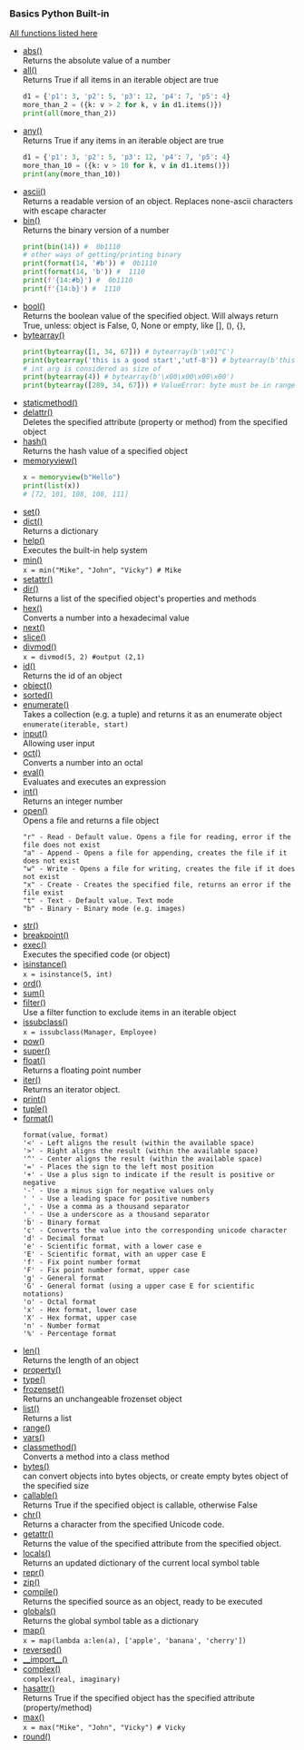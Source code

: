 ### Basics Python Built-in
[All functions listed here](https://docs.python.org/3/library/functions.html)
 - [abs()](https://docs.python.org/3/library/functions.html#abs) <br/>
   Returns the absolute value of a number
 - [all()](https://docs.python.org/3/library/functions.html#all) <br/>
   Returns True if all items in an iterable object are true
   ```python
   d1 = {'p1': 3, 'p2': 5, 'p3': 12, 'p4': 7, 'p5': 4}
   more_than_2 = ({k: v > 2 for k, v in d1.items()})
   print(all(more_than_2))
   ```
 - [any()](https://docs.python.org/3/library/functions.html#) <br/>
   Returns True if any items in an iterable object are true
   ```python
   d1 = {'p1': 3, 'p2': 5, 'p3': 12, 'p4': 7, 'p5': 4}
   more_than_10 = ({k: v > 10 for k, v in d1.items()})
   print(any(more_than_10))
   ```
 - [ascii()](https://docs.python.org/3/library/functions.html#) <br/>
   Returns a readable version of an object. Replaces none-ascii characters with escape character
 - [bin()](https://docs.python.org/3/library/functions.html#) <br/>
   Returns the binary version of a number
   ```python
   print(bin(14)) #  0b1110
   # other ways of getting/printing binary
   print(format(14, '#b')) #  0b1110
   print(format(14, 'b')) #  1110
   print(f'{14:#b}') #  0b1110
   print(f'{14:b}') #  1110
   ```
 - [bool()](https://docs.python.org/3/library/functions.html#) <br/>
   Returns the boolean value of the specified object. Will always return True, unless: object is False, 0, None or empty, like [], (), {}, 
 - [bytearray()](https://docs.python.org/3/library/functions.html#) <br/>
   ```python
   print(bytearray([1, 34, 67])) # bytearray(b'\x01"C') 
   print(bytearray('this is a good start','utf-8')) # bytearray(b'this is a good start')
   # int arg is considered as size of
   print(bytearray(4)) # bytearray(b'\x00\x00\x00\x00')
   print(bytearray([289, 34, 67])) # ValueError: byte must be in range(0, 256)
    ```
 - [staticmethod()](https://docs.python.org/3/library/functions.html#) <br/>
 - [delattr()](https://docs.python.org/3/library/functions.html#) <br/>
   Deletes the specified attribute (property or method) from the specified object
 - [hash()](https://docs.python.org/3/library/functions.html#) <br/>
   Returns the hash value of a specified object
 - [memoryview()](https://docs.python.org/3/library/functions.html#) <br/>
   ```python
   x = memoryview(b"Hello")
   print(list(x))
   # [72, 101, 108, 108, 111]
   ```
 - [set()](https://docs.python.org/3/library/functions.html#) <br/>
 - [dict()](https://docs.python.org/3/library/functions.html#) <br/>
   Returns a dictionary
 - [help()](https://docs.python.org/3/library/functions.html#) <br/>
   Executes the built-in help system
 - [min()](https://docs.python.org/3/library/functions.html#) <br/>
    `x = min("Mike", "John", "Vicky") # Mike`
 - [setattr()](https://docs.python.org/3/library/functions.html#) <br/>
 - [dir()](https://docs.python.org/3/library/functions.html#) <br/>
   Returns a list of the specified object's properties and methods
 - [hex()](https://docs.python.org/3/library/functions.html#) <br/>
   Converts a number into a hexadecimal value
 - [next()](https://docs.python.org/3/library/functions.html#) <br/>
 - [slice()](https://docs.python.org/3/library/functions.html#) <br/>
 - [divmod()](https://docs.python.org/3/library/functions.html#) <br/>
   `x = divmod(5, 2) #output (2,1)`
 - [id()](https://docs.python.org/3/library/functions.html#) <br/>
   Returns the id of an object
 - [object()](https://docs.python.org/3/library/functions.html#) <br/>
 - [sorted()](https://docs.python.org/3/library/functions.html#) <br/>
 - [enumerate()](https://docs.python.org/3/library/functions.html#) <br/>
   Takes a collection (e.g. a tuple) and returns it as an enumerate object `enumerate(iterable, start)`
 - [input()](https://docs.python.org/3/library/functions.html#) <br/>
   Allowing user input
 - [oct()](https://docs.python.org/3/library/functions.html#) <br/>
   Converts a number into an octal
 - [eval()](https://docs.python.org/3/library/functions.html#) <br/>
   Evaluates and executes an expression
 - [int()](https://docs.python.org/3/library/functions.html#) <br/>
   Returns an integer number
 - [open()](https://docs.python.org/3/library/functions.html#) <br/>
   Opens a file and returns a file object
   ```
   "r" - Read - Default value. Opens a file for reading, error if the file does not exist
   "a" - Append - Opens a file for appending, creates the file if it does not exist
   "w" - Write - Opens a file for writing, creates the file if it does not exist
   "x" - Create - Creates the specified file, returns an error if the file exist
   "t" - Text - Default value. Text mode
   "b" - Binary - Binary mode (e.g. images)
   ```
 - [str()](https://docs.python.org/3/library/functions.html#) <br/>
 - [breakpoint()](https://docs.python.org/3/library/functions.html#) <br/>
 - [exec()](https://docs.python.org/3/library/functions.html#) <br/>
   Executes the specified code (or object)
 - [isinstance()](https://docs.python.org/3/library/functions.html#) <br/>
   `x = isinstance(5, int)`
 - [ord()](https://docs.python.org/3/library/functions.html#) <br/>
 - [sum()](https://docs.python.org/3/library/functions.html#) <br/>
 - [filter()](https://docs.python.org/3/library/functions.html#) <br/>
   Use a filter function to exclude items in an iterable object
 - [issubclass()](https://docs.python.org/3/library/functions.html#) <br/>
   `x = issubclass(Manager, Employee)`
 - [pow()](https://docs.python.org/3/library/functions.html#) <br/>
 - [super()](https://docs.python.org/3/library/functions.html#) <br/>
 - [float()](https://docs.python.org/3/library/functions.html#) <br/>
   Returns a floating point number
 - [iter()](https://docs.python.org/3/library/functions.html#) <br/>
   Returns an iterator object.
 - [print()](https://docs.python.org/3/library/functions.html#) <br/>
 - [tuple()](https://docs.python.org/3/library/functions.html#) <br/>
 - [format()](https://docs.python.org/3/library/functions.html#) <br/>
     ```
     format(value, format)
    '<' - Left aligns the result (within the available space)
    '>' - Right aligns the result (within the available space)
    '^' - Center aligns the result (within the available space)
    '=' - Places the sign to the left most position
    '+' - Use a plus sign to indicate if the result is positive or negative
    '-' - Use a minus sign for negative values only
    ' ' - Use a leading space for positive numbers
    ',' - Use a comma as a thousand separator
    '_' - Use a underscore as a thousand separator
    'b' - Binary format
    'c' - Converts the value into the corresponding unicode character
    'd' - Decimal format
    'e' - Scientific format, with a lower case e
    'E' - Scientific format, with an upper case E
    'f' - Fix point number format
    'F' - Fix point number format, upper case
    'g' - General format
    'G' - General format (using a upper case E for scientific notations)
    'o' - Octal format
    'x' - Hex format, lower case
    'X' - Hex format, upper case
    'n' - Number format
    '%' - Percentage format
     ```
 - [len()](https://docs.python.org/3/library/functions.html#) <br/>
   Returns the length of an object
 - [property()](https://docs.python.org/3/library/functions.html#) <br/>
 - [type()](https://docs.python.org/3/library/functions.html#) <br/>
 - [frozenset()](https://docs.python.org/3/library/functions.html#) <br/>
   Returns an unchangeable frozenset object
 - [list()](https://docs.python.org/3/library/functions.html#) <br/>
   Returns a list
 - [range()](https://docs.python.org/3/library/functions.html#) <br/>
 - [vars()](https://docs.python.org/3/library/functions.html#) <br/>
 - [classmethod()](https://docs.python.org/3/library/functions.html#) <br/>
   Converts a method into a class method
 - [bytes()](https://docs.python.org/3/library/functions.html#) <br/>
   can convert objects into bytes objects, or create empty bytes object of the specified size
 - [callable()](https://docs.python.org/3/library/functions.html#) <br/>
   Returns True if the specified object is callable, otherwise False
 - [chr()](https://docs.python.org/3/library/functions.html#) <br/>
   Returns a character from the specified Unicode code.
 - [getattr()](https://docs.python.org/3/library/functions.html#) <br/>
   Returns the value of the specified attribute from the specified object.
 - [locals()](https://docs.python.org/3/library/functions.html#) <br/>
   Returns an updated dictionary of the current local symbol table
 - [repr()](https://docs.python.org/3/library/functions.html#) <br/>
 - [zip()](https://docs.python.org/3/library/functions.html#) <br/>
 - [compile()](https://docs.python.org/3/library/functions.html#) <br/>
   Returns the specified source as an object, ready to be executed
 - [globals()](https://docs.python.org/3/library/functions.html#) <br/>
   Returns the global symbol table as a dictionary
 - [map()](https://docs.python.org/3/library/functions.html#) <br/>
   `x = map(lambda a:len(a), ['apple', 'banana', 'cherry'])`
 - [reversed()](https://docs.python.org/3/library/functions.html#) <br/>
 - [\_\_import\_\_()](https://docs.python.org/3/library/functions.html#) <br/>
 - [complex()](https://docs.python.org/3/library/functions.html#) <br/>
   `complex(real, imaginary)`
 - [hasattr()](https://docs.python.org/3/library/functions.html#) <br/>
   Returns True if the specified object has the specified attribute (property/method)
 - [max()](https://docs.python.org/3/library/functions.html#) <br/>
   `x = max("Mike", "John", "Vicky") # Vicky`
 - [round()](https://docs.python.org/3/library/functions.html#) <br/>
